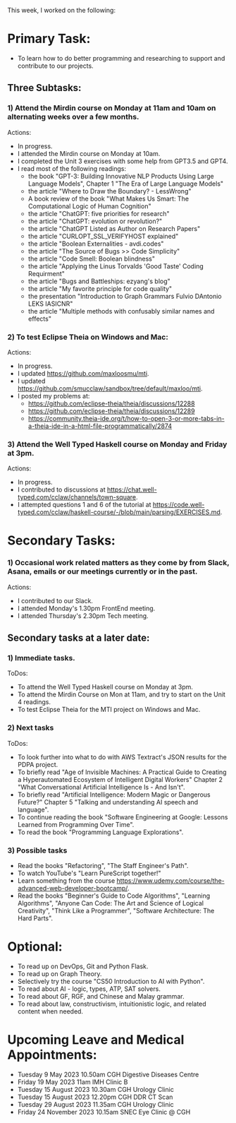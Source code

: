 This week, I worked on the following:

# Primary Task:
- To learn how to do better programming and researching to support and contribute to our projects.

## Three Subtasks:

### 1) Attend the Mirdin course on Monday at 11am and 10am on alternating weeks over a few months.
Actions:
- In progress.
- I attended the Mirdin course on Monday at 10am.
- I completed the Unit 3 exercises with some help from GPT3.5 and GPT4.
- I read most of the following readings:
    - the book "GPT-3: Building Innovative NLP Products Using Large Language Models", Chapter 1 "The Era of Large Language Models"
    - the article "Where to Draw the Boundary? - LessWrong"
    - A book review of the book "What Makes Us Smart: The Computational Logic of Human Cognition"
    - the article "ChatGPT: five priorities for research"
    - the article "ChatGPT: evolution or revolution?"
    - the article "ChatGPT Listed as Author on Research Papers"
    - the article "CURLOPT_SSL_VERIFYHOST explained"
    - the article "Boolean Externalities - avdi.codes"
    - the article "The Source of Bugs >> Code Simplicity"
    - the article "Code Smell: Boolean blindness"
    - the article "Applying the Linus Torvalds 'Good Taste' Coding Requirment"
    - the article "Bugs and Battleships: ezyang's blog"
    - the article "My favorite principle for code quality"
    - the presentation "Introduction to Graph Grammars Fulvio DAntonio LEKS IASICNR"
    - the article "Multiple methods with confusably similar names and effects"

### 2) To test Eclipse Theia on Windows and Mac:
Actions:
- In progress.
- I updated https://github.com/maxloosmu/mti.
- I updated https://github.com/smucclaw/sandbox/tree/default/maxloo/mti.
- I posted my problems at:
    - https://github.com/eclipse-theia/theia/discussions/12288
    - https://github.com/eclipse-theia/theia/discussions/12289
    - https://community.theia-ide.org/t/how-to-open-3-or-more-tabs-in-a-theia-ide-in-a-html-file-programmatically/2874

### 3) Attend the Well Typed Haskell course on Monday and Friday at 3pm.
Actions:
- In progress.
- I contributed to discussions at https://chat.well-typed.com/cclaw/channels/town-square.
- I attempted questions 1 and 6 of the tutorial at https://code.well-typed.com/cclaw/haskell-course/-/blob/main/parsing/EXERCISES.md.

# Secondary Tasks:
### 1) Occasional work related matters as they come by from Slack, Asana, emails or our meetings currently or in the past.
Actions:
- I contributed to our Slack.
- I attended Monday's 1.30pm FrontEnd meeting.
- I attended Thursday's 2.30pm Tech meeting.

## Secondary tasks at a later date:

### 1) Immediate tasks.
ToDos:
- To attend the Well Typed Haskell course on Monday at 3pm.
- To attend the Mirdin Course on Mon at 11am, and try to start on the Unit 4 readings.
- To test Eclipse Theia for the MTI project on Windows and Mac.

### 2) Next tasks
ToDos:
- To look further into what to do with AWS Textract's JSON results for the PDPA project.
- To briefly read "Age of Invisible Machines: A Practical Guide to Creating a Hyperautomated Ecosystem of Intelligent Digital Workers" Chapter 2 "What Conversational Artificial Intelligence Is - And Isn't".
- To briefly read "Artificial Intelligence: Modern Magic or Dangerous Future?" Chapter 5 "Talking and understanding AI speech and language".
- To continue reading the book "Software Engineering at Google: Lessons Learned from Programming Over Time".
- To read the book "Programming Language Explorations".

### 3) Possible tasks
- Read the books "Refactoring", "The Staff Engineer's Path".
- To watch YouTube's "Learn PureScript together!"
- Learn something from the course https://www.udemy.com/course/the-advanced-web-developer-bootcamp/.
- Read the books "Beginner's Guide to Code Algorithms", "Learning Algorithms", "Anyone Can Code: The Art and Science of Logical Creativity", "Think Like a Programmer", "Software Architecture: The Hard Parts".

# Optional:
- To read up on DevOps, Git and Python Flask.
- To read up on Graph Theory.
- Selectively try the course "CS50 Introduction to AI with Python".
- To read about AI - logic, types, ATP, SAT solvers.
- To read about GF, RGF, and Chinese and Malay grammar.
- To read about law, constructivism, intuitionistic logic, and related content when needed.

# Upcoming Leave and Medical Appointments:
- Tuesday 9 May 2023 10.50am CGH Digestive Diseases Centre
- Friday 19 May 2023 11am IMH Clinic B
- Tuesday 15 August 2023 10.30am CGH Urology Clinic
- Tuesday 15 August 2023 12.20pm CGH DDR CT Scan
- Tuesday 29 August 2023 11.35am CGH Urology Clinic
- Friday 24 November 2023 10.15am SNEC Eye Clinic @ CGH
